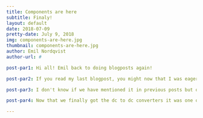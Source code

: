 ```yaml
---
title: Components are here
subtitle: Finaly!
layout: default
date: 2018-07-09
pretty-date: July 9, 2018
img: components-are-here.jpg
thumbnail: components-are-here.jpg
author: Emil Nordqvist
author-url: #

post-par1: Hi all! Emil back to doing blogposts again!

post-par2: If you read my last blogpost, you might now that I was eagerly waiting for the components that we ordered to arrive. Well, now they have finally arrived! At least some of them and we can finally start testing!

post-par3: I don't know if we have mentioned it in previous posts but one of the concerns in the electrical system was the power supply. We are using two dc to dc converters in parallel which was the source of some concerned since it was not obvious that it would work.

post-par4: Now that we finally got the dc to dc converters it was one of the first things we decided to test. Luckily the first test confirms that is works! Yay! Now there is just all the other tests left to do which hopefully will come back with the same results. Until next time, Ha de gött!

---
```

